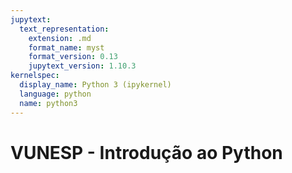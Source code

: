 ```yaml
---
jupytext:
  text_representation:
    extension: .md
    format_name: myst
    format_version: 0.13
    jupytext_version: 1.10.3
kernelspec:
  display_name: Python 3 (ipykernel)
  language: python
  name: python3
---
```


# VUNESP - Introdução ao Python


```{video} https://www.youtube.com/embed/ZC8bfSZLl80?si=b5TjLT0YY3XDUqwu
```
